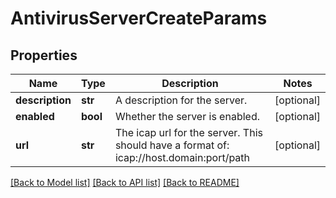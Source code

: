 # AntivirusServerCreateParams

## Properties
Name | Type | Description | Notes
------------ | ------------- | ------------- | -------------
**description** | **str** | A description for the server. | [optional] 
**enabled** | **bool** | Whether the server is enabled. | [optional] 
**url** | **str** | The icap url for the server.  This should have a format of: icap://host.domain:port/path | [optional] 

[[Back to Model list]](../README.md#documentation-for-models) [[Back to API list]](../README.md#documentation-for-api-endpoints) [[Back to README]](../README.md)


